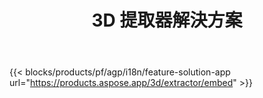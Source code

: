 ﻿---
title: 3D 提取器解決方案 
weight: 7730
url: /zh-hant/extractor
limit: 
description: 將 3D 文件轉換為 Autodesk、Draco、Wavefront、3D Studio 和許多其他格式
---
{{< blocks/products/pf/agp/i18n/feature-solution-app url="https://products.aspose.app/3d/extractor/embed" >}} 
